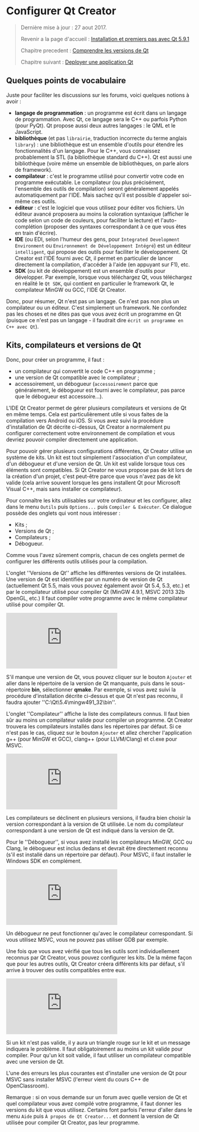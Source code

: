 
# Configurer Qt Creator

> Dernière mise à jour : 27 aout 2017.
>
> Revenir a la page d'accueil : [Installation et premiers pas avec Qt 5.9.1](index.md)
>
> Chapitre precedent : [Comprendre les versions de Qt](version.md)
>
> Chapitre suivant : [Deployer une application Qt](deploy.md)

## Quelques points de vocabulaire

Juste pour faciliter les discussions sur les forums, voici quelques notions à avoir :

  * **langage de programmation** : un programme est écrit dans un langage de programmation. Avec Qt, ce langage sera le C++ ou parfois Python (pour PyQt). Qt propose aussi deux autres langages : le QML et le JavaScript.
  * **bibliothèque** (et pas `librairie`, traduction incorrecte du terme anglais `library`) : une bibliothèque est un ensemble d'outils pour étendre les fonctionnalités d'un langage. Pour le C++, vous connaissez probablement la STL (la bibliothèque standard du C++). Qt est aussi une bibliothèque (voire même un ensemble de bibliothèques, on parle alors de framework).
  * **compilateur** : c'est le programme utilisé pour convertir votre code en programme exécutable. Le compilateur (ou plus précisément, l'ensemble des outils de compilation) seront généralement appelés automatiquement par l'IDE. Mais sachez qu'il est possible d'appeler soi-même ces outils.
  * **éditeur** : c'est le logiciel que vous utilisez pour éditer vos fichiers. Un éditeur avancé proposera au moins la coloration syntaxique (afficher le code selon un code de couleurs, pour faciliter la lecture) et l'auto-complétion (proposer des syntaxes correspondant à ce que vous êtes en train d'écrire).
  * **IDE** (ou EDI, selon l'humeur des gens, pour `Integrated Development Environment` ou `Environnement de Développement Intégré`) est un éditeur `intelligent`, qui propose des outils pour faciliter le développement. Qt Creator est l'IDE fourni avec Qt, il permet en particulier de lancer directement la compilation, d'accéder à l'aide (en appuyant sur F1), etc.
  * **SDK** (ou kit de développement) est un ensemble d'outils pour développer. Par exemple, lorsque vous téléchargez Qt, vous téléchargez en réalité le `Qt SDK`, qui contient en particulier le framework Qt, le compilateur MinGW ou GCC, l'IDE Qt Creator.

Donc, pour résumer, Qt n'est pas un langage. Ce n'est pas non plus un compilateur ou un éditeur. C'est simplement un framework. Ne confondez pas les choses et ne dites pas que vous avez écrit un programme en Qt (puisque ce n'est pas un langage - il faudrait dire `écrit un programme en C++ avec Qt`).

## Kits, compilateurs et versions de Qt

Donc, pour créer un programme, il faut :

  * un compilateur qui convertit le code C++ en programme ;
  * une version de Qt compatible avec le compilateur ;
  * accessoirement, un débogueur (`accessoirement` parce que généralement, le débogueur est fourni avec le compilateur, pas parce que le débogueur est accessoire...).

L'IDE Qt Creator permet de gérer plusieurs compilateurs et versions de Qt en même temps. Cela est particulièrement utile si vous faites de la compilation vers Android ou iOS. Si vous avez suivi la procédure d'installation de Qt décrite ci-dessus, Qt Creator a normalement pu configurer correctement votre environnement de compilation et vous devriez pouvoir compiler directement une application.

Pour pouvoir gérer plusieurs configurations différentes, Qt Creator utilise un système de kits. Un kit est tout simplement l'association d'un compilateur, d'un débogueur et d'une version de Qt. Un kit est valide lorsque tous ces éléments sont compatibles. Si Qt Creator ne vous propose pas de kit lors de la création d'un projet, c'est peut-être parce que vous n'avez pas de kit valide (cela arrive souvent lorsque les gens installent Qt pour Microsoft Visual C++, mais sans installer ce compilateur).

Pour connaître les kits utilisables sur votre ordinateur et les configurer, allez dans le menu `Outils` puis `Options...` puis `Compiler & Exécuter`. Ce dialogue possède des onglets qui vont nous intéresser :

  * Kits ;
  * Versions de Qt ;
  * Compilateurs ;
  * Débogueur.

Comme vous l'avez sûrement compris, chacun de ces onglets permet de configurer les différents outils utilisés pour la compilation.

L'onglet ''Versions de Qt'' affiche les différentes versions de Qt installées. Une version de Qt est identifiée par un numéro de version de Qt (actuellement Qt 5.5, mais vous pouvez également avoir Qt 5.4, 5.3, etc.) et par le compilateur utilisé pour compiler Qt (MinGW 4.9.1, MSVC 2013 32b OpenGL, etc.) Il faut compiler votre programme avec le même compilateur utilisé pour compiler Qt.

![image](http://guillaume.belz.free.fr/lib/exe/fetch.php?media=install_19.png)

S'il manque une version de Qt, vous pouvez cliquer sur le bouton `Ajouter` et aller dans le répertoire de la version de Qt manquante, puis dans le sous-répertoire **bin**, sélectionner **qmake**. Par exemple, si vous avez suivi la procédure d'installation décrite ci-dessus et que Qt n'est pas reconnu, il faudra ajouter ''C:\Qt\5.4\mingw491_32\bin''.

L'onglet ''Compilateur'' affiche la liste des compilateurs connus. Il faut bien sûr au moins un compilateur valide pour compiler un programme. Qt Creator trouvera les compilateurs installés dans les répertoires par défaut. Si ce n'est pas le cas, cliquez sur le bouton `Ajouter` et allez chercher l'application g++ (pour MinGW et GCC), clang++ (pour LLVM/Clang) et cl.exe pour MSVC.

![image](http://guillaume.belz.free.fr/lib/exe/fetch.php?media=install_20.png)

Les compilateurs se déclinent en plusieurs versions, il faudra bien choisir la version correspondant à la version de Qt utilisée. Le nom du compilateur correspondant à une version de Qt est indiqué dans la version de Qt.

Pour le ''Débogueur'', si vous avez installé les compilateurs MinGW, GCC ou Clang, le débogueur est inclus dedans et devrait être directement reconnu (s'il est installé dans un répertoire par défaut). Pour MSVC, il faut installer le Windows SDK en complément.

![image](http://guillaume.belz.free.fr/lib/exe/fetch.php?media=install_21.png)

Un débogueur ne peut fonctionner qu'avec le compilateur correspondant. Si vous utilisez MSVC, vous ne pouvez pas utiliser GDB par exemple.

Une fois que vous avez vérifié que tous les outils sont individuellement reconnus par Qt Creator, vous pouvez configurer les kits. De la même façon que pour les autres outils, Qt Creator créera différents kits par défaut, s'il arrive à trouver des outils compatibles entre eux. 

![image](http://guillaume.belz.free.fr/lib/exe/fetch.php?media=install_18.png)

Si un kit n'est pas valide, il y aura un triangle rouge sur le kit et un message indiquera le problème. Il faut obligatoirement au moins un kit valide pour compiler. Pour qu'un kit soit valide, il faut utiliser un compilateur compatible avec une version de Qt.

L'une des erreurs les plus courantes est d'installer une version de Qt pour MSVC sans installer MSVC (l'erreur vient du cours C++ de OpenClassroom).

Remarque : si on vous demande sur un forum avec quelle version de Qt et quel compilateur vous avez compilé votre programme, il faut donner les versions du kit que vous utilisez. Certains font parfois l'erreur d'aller dans le menu `Aide` puis `À propos de Qt Creator...` et donnent la version de Qt utilisée pour compiler Qt Creator, pas leur programme.
